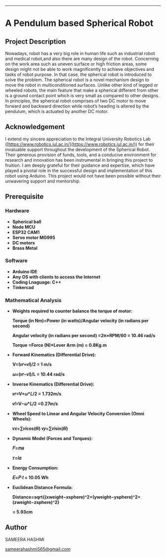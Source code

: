 ---

# A Pendulum based Spherical Robot

## Project Description

Nowadays, robot has a very big role in human life such as industrial robot and medical robot,and also there are many design of the robot. Concerning on the work area such as uneven surface or high friction areas, some design might not be able to work magnificently to achieve objectives and tasks of robot purpose. In that case, the spherical robot is introduced to solve the problem. The spherical robot is a novel mechanism design to move the robot in multiconditioned surfaces. Unlike other kind of legged or wheeled robots, the main feature that make a spherical different from other is a ground contact point which is very small as compared to other designs. In principles, the spherical robot comprises of two DC motor to move forward and backward direction while robot’s heading is altered by the pendulum, which is actuated by another DC motor.

## Acknowledgement

I extend my sincere appreciation to the Integral University Robotics Lab ([https://www.robotics.iul.ac.in/](https://www.robotics.iul.ac.in/)) for their invaluable support throughout the development of the Spherical Robot. Their generous provision of funds, tools, and a conducive environment for research and innovation has been instrumental in bringing this project to fruition. I am deeply grateful for their guidance and expertise, which have played a pivotal role in the successful design and implementation of this robot using Arduino. This project would not have been possible without their unwavering support and mentorship.

## Prerequisite

### Hardware
- **Spherical ball**
- **Node MCU**
- **ESP32 CAM1**
- **Servo motor MG995**
- **DC motors**
- **Brass Metal**

### Software
- **Arduino IDE**
- **Any OS with clients to access the Internet**
- **Coding Lnaguage: C++**
- **Tinkercad**

### Mathematical Analysis

- **Weights required to counter balance the torque of motor:**
  
  **Torque (in Nm)=Power (in watts)/Angular velocity (in radians per second)**
  
  **Angular velocity (in radians per second) =2π×RPM/60 = 10.46 rad/s**

  **Torque =Force (N)×Lever Arm (m) = 0.8Kg.m**

- **Forward Kinematics (Differential Drive):**
  
   **V=(𝑣𝑟+𝑣𝑙)/2 = 1 m/s**
  
   **𝜔=(𝑣𝑟−𝑣𝑙)/L = 10.44 rad/s**

- **Inverse Kinematics (Differential Drive):**
  
    **𝑣𝑟=V+𝜔*𝐿/2 = 1.732m/s**
  
     **𝑣𝑙=V−𝜔*𝐿/2 =0.27m/s**
  
- **Wheel Speed to Linear and Angular Velocity Conversion (Omni Wheels):**
  
  **𝑣𝑥=∑𝑣𝑖cos⁡(𝜃𝑖)**
  **𝑣𝑦=∑𝑣𝑖sin⁡(𝜃𝑖)**
  
- **Dynamic Model (Forces and Torques):**
  
     **𝐹=𝑚𝑎**
  
     **𝜏=𝐼𝛼**

- **Energy Consumption:**
  
    **𝐸=𝑃⋅𝑡 = 10.05 Wh**

- **Euclidean Distance Formula:**
  
   **Distance=sqrt{(xweight−xsphere)^2+(yweight−ysphere)^2+(zweight−zsphere)^2}**
 
     **= 5.93cm**

## Author

SAMEERA HASHMI

sameerahashmi565@gmail.com
